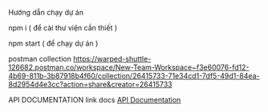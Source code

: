 Hướng dẫn chạy dự án 

npm i ( để cài thư viện cần thiết )

npm start ( để chạy dự án )

postman collection 
https://warped-shuttle-126682.postman.co/workspace/New-Team-Workspace~f3e60076-fd12-4b69-811b-3b87918b4f60/collection/26415733-71e34cd1-7df5-49d1-84ea-8d2954d4e3cc?action=share&creator=26415733

API DOCUMENTATION
link docs
[API Documentation](https://docs.google.com/document/d/1pniYVSF8f32IqnLlXlF1XV1Tj_ndCL1IrmtK0O50VO8/edit?usp=sharing)

